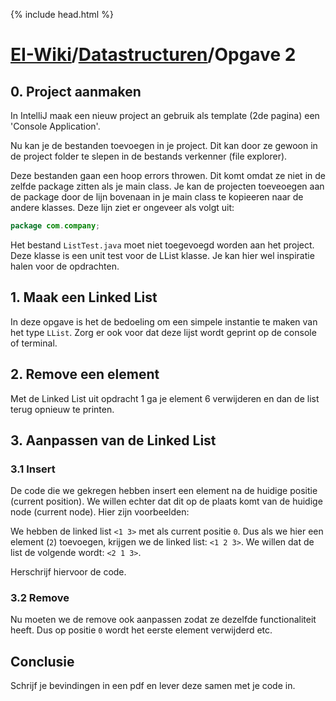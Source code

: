 {% include head.html %}
# [EI-Wiki](..)/[Datastructuren](Home)/Opgave 2

## 0. Project aanmaken
In IntelliJ maak een nieuw project an gebruik als template (2de pagina) een 'Console Application'.

Nu kan je de bestanden toevoegen in je project. Dit kan door ze gewoon in  de project folder te slepen in de bestands verkenner (file explorer).

Deze bestanden gaan een hoop errors throwen. Dit komt omdat ze niet in de zelfde package zitten als je main class. Je kan de projecten toeveoegen aan de package door de lijn bovenaan in je main class te kopieeren naar de andere klasses. Deze lijn ziet er ongeveer als volgt uit:
```java
package com.company;
```

Het bestand `ListTest.java` moet niet toegevoegd worden aan het project. Deze klasse is een unit test voor de LList klasse. Je kan hier wel inspiratie halen voor de opdrachten.

## 1. Maak een Linked List
In deze opgave is het de bedoeling om een simpele instantie te maken van het type `LList`. Zorg er ook voor dat deze lijst wordt geprint op de console of terminal.

## 2. Remove een element
Met de Linked List uit opdracht 1 ga je element 6 verwijderen en dan de list terug opnieuw te printen.

## 3. Aanpassen van de Linked List
### 3.1 Insert
De code die we gekregen hebben insert een element na de huidige positie (current position). We willen echter dat dit op de plaats komt van de huidige node (current node). Hier zijn voorbeelden:

We hebben de linked list `<1 3>` met als current positie `0`. Dus als we hier een element (`2`) toevoegen, krijgen we de linked list: `<1 2 3>`. We willen dat de list de volgende wordt: `<2 1 3>`.

Herschrijf hiervoor de code.

### 3.2 Remove
Nu moeten we de remove ook aanpassen zodat ze dezelfde functionaliteit heeft. Dus op positie `0` wordt het eerste element verwijderd etc.

## Conclusie
Schrijf je bevindingen in een pdf en lever deze samen met je code in.
